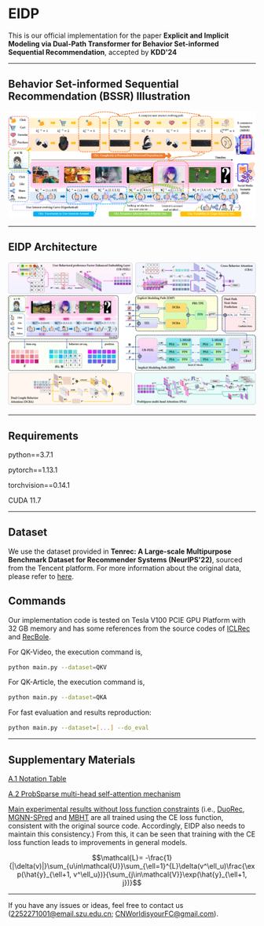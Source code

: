 # EIDP
This is our official implementation for the paper **Explicit and Implicit Modeling via Dual-Path Transformer for Behavior Set-informed Sequential Recommendation**, accepted by **KDD'24**
* * *

## Behavior Set-informed Sequential Recommendation (BSSR) Illustration
![](BSSR.png)
* * *

## EIDP Architecture
![](EIDP.png)
* * *

## Requirements
python==3.7.1

pytorch==1.13.1

torchvision==0.14.1

CUDA 11.7
* * *

## Dataset
We use the dataset provided in **Tenrec: A Large-scale Multipurpose Benchmark Dataset for Recommender Systems (NeurIPS'22)**, sourced from the Tencent platform. For more information about the original data, please refer to [here](https://github.com/yuangh-x/2022-NIPS-Tenrec).

## Commands
Our implementation code is tested on Tesla V100 PCIE GPU Platform with 32 GB memory and has some references from the source codes of [ICLRec](https://github.com/salesforce/ICLRec) and [RecBole](https://github.com/RUCAIBox/RecBole).

For QK-Video, the execution command is,
```bash
python main.py --dataset=QKV
```

For QK-Article, the execution command is,
```bash
python main.py --dataset=QKA
```

For fast evaluation and results reproduction:
```bash
python main.py --dataset=[...] --do_eval
```
* * *

## Supplementary Materials
[A.1 Notation Table](A1NotationTable.pdf)

[A.2 ProbSparse multi-head self-attention mechanism](A2Algo_PSA.pdf)

[Main experimental results without loss function constraints](EIDP_onCE.pdf) (i.e., [DuoRec](https://github.com/RuihongQiu/DuoRec), [MGNN-SPred](https://github.com/Autumn945/MGNN-SPred) and [MBHT](https://github.com/yuh-yang/MBHT-KDD22) are all trained using the CE loss function, consistent with the original source code. Accordingly, EIDP also needs to maintain this consistency.) From this, it can be seen that training with the CE loss function leads to improvements in general models.

```math
\mathcal{L}= -\frac{1}{|\delta(v)|}\sum_{u\in\mathcal{U}}\sum_{\ell=1}^{L}\delta(v^\ell_u)\frac{\exp(\hat{y}_{\ell+1, v^\ell_u})}{\sum_{j\in\mathcal{V}}\exp(\hat{y}_{\ell+1, j})}
```
* * *

If you have any issues or ideas, feel free to contact us ([2252271001@email.szu.edu.cn](mailto:2252271001@email.szu.edu.cn); [CNWorldisyourFC@gmail.com](mailto:CNWorldisyourFC@gmail.com)).
